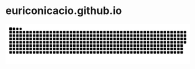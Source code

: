 # euriconicacio.github.io
![Snake animation](https://github.com/euriconicacio/euriconicacio.github.io/blob/48ea5f3e8e47a3b6a174ef2302d3ca1034a0dde2/github-euriconicacio-contribution.svg)
